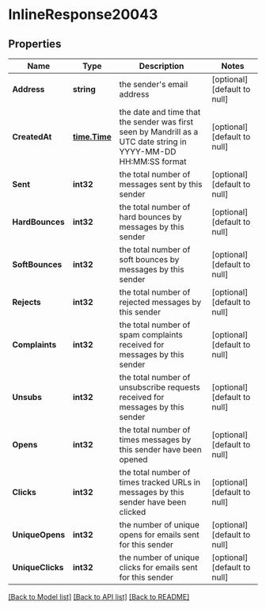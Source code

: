 # InlineResponse20043

## Properties
Name | Type | Description | Notes
------------ | ------------- | ------------- | -------------
**Address** | **string** | the sender&#39;s email address | [optional] [default to null]
**CreatedAt** | [**time.Time**](time.Time.md) | the date and time that the sender was first seen by Mandrill as a UTC date string in YYYY-MM-DD HH:MM:SS format | [optional] [default to null]
**Sent** | **int32** | the total number of messages sent by this sender | [optional] [default to null]
**HardBounces** | **int32** | the total number of hard bounces by messages by this sender | [optional] [default to null]
**SoftBounces** | **int32** | the total number of soft bounces by messages by this sender | [optional] [default to null]
**Rejects** | **int32** | the total number of rejected messages by this sender | [optional] [default to null]
**Complaints** | **int32** | the total number of spam complaints received for messages by this sender | [optional] [default to null]
**Unsubs** | **int32** | the total number of unsubscribe requests received for messages by this sender | [optional] [default to null]
**Opens** | **int32** | the total number of times messages by this sender have been opened | [optional] [default to null]
**Clicks** | **int32** | the total number of times tracked URLs in messages by this sender have been clicked | [optional] [default to null]
**UniqueOpens** | **int32** | the number of unique opens for emails sent for this sender | [optional] [default to null]
**UniqueClicks** | **int32** | the number of unique clicks for emails sent for this sender | [optional] [default to null]

[[Back to Model list]](../README.md#documentation-for-models) [[Back to API list]](../README.md#documentation-for-api-endpoints) [[Back to README]](../README.md)



